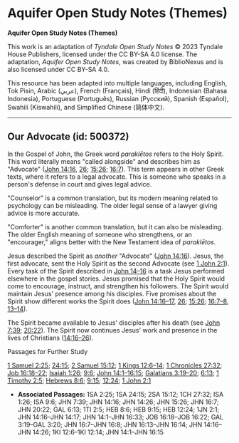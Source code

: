 # Aquifer Open Study Notes (Themes)

**Aquifer Open Study Notes (Themes)**

This work is an adaptation of *Tyndale Open Study Notes* © 2023 Tyndale House Publishers, licensed under the CC BY\-SA 4\.0 license. The adaptation, *Aquifer Open Study Notes*, was created by BiblioNexus and is also licensed under CC BY\-SA 4\.0\.

This resource has been adapted into multiple languages, including English, Tok Pisin, Arabic (عربي), French (Français), Hindi (हिंदी), Indonesian (Bahasa Indonesia), Portuguese (Português), Russian (Русский), Spanish (Español), Swahili (Kiswahili), and Simplified Chinese (简体中文).



--------------------------------

## Our Advocate (id: 500372)

In the Gospel of John, the Greek word *paraklētos* refers to the Holy Spirit. This word literally means "called alongside" and describes him as "Advocate" ([John 14:16](https://ref.ly/John14:16), [26](https://ref.ly/John14:26); [15:26](https://ref.ly/John15:26); [16:7](https://ref.ly/John16:7)). This term appears in other Greek texts, where it refers to a legal advocate. This is someone who speaks in a person's defense in court and gives legal advice. 

"Counselor" is a common translation, but its modern meaning related to psychology can be misleading. The older legal sense of a lawyer giving advice is more accurate. 

"Comforter" is another common translation, but it can also be misleading. The older English meaning of someone who strengthens, or an "encourager," aligns better with the New Testament idea of *paraklētos.*

Jesus described the Spirit as *another* "Advocate" ([John 14:16](https://ref.ly/John14:16)). Jesus, the first advocate, sent the Holy Spirit as the second Advocate (see [1 John 2:1](https://ref.ly/1John2:1)). Every task of the Spirit described in [John 14–16](https://ref.ly/John14:1-John16:33) is a task Jesus performed elsewhere in the gospel stories. Jesus promised that the Holy Spirit would come to encourage, instruct, and strengthen his followers. The Spirit would maintain Jesus' presence among his disciples. Five promises about the Spirit show different works the Spirit does ([John 14:16–17](https://ref.ly/John14:16-John14:17), [26](https://ref.ly/John14:26); [15:26](https://ref.ly/John15:26); [16:7–8](https://ref.ly/John16:7-John16:8), [13–14](https://ref.ly/John16:13-John16:14)).

The Spirit became available to Jesus' disciples after his death (see [John 7:39](https://ref.ly/John7:39); [20:22](https://ref.ly/John20:22)). The Spirit now continues Jesus' work and presence in the lives of Christians ([14:16–26](https://ref.ly/John14:16-John14:26)).

Passages for Further Study

[1 Samuel 2:25](https://ref.ly/1Sam2:25); [24:15](https://ref.ly/1Sam24:15); [2 Samuel 15:12](https://ref.ly/2Sam15:12); [1 Kings 12:6–14](https://ref.ly/1Kgs12:6-1Kgs12:14); [1 Chronicles 27:32](https://ref.ly/1Chr27:32); [Job 16:18–22](https://ref.ly/Job16:18-Job16:22); [Isaiah 1:26](https://ref.ly/Isa1:26); [9:6](https://ref.ly/Isa9:6); [John 14:1–16:15](https://ref.ly/John14:1-John16:15); [Galatians 3:19–20](https://ref.ly/Gal3:19-Gal3:20); [6:13](https://ref.ly/Gal6:13); [1 Timothy 2:5](https://ref.ly/1Tim2:5); [Hebrews 8:6](https://ref.ly/Heb8:6); [9:15](https://ref.ly/Heb9:15); [12:24](https://ref.ly/Heb12:24); [1 John 2:1](https://ref.ly/1John2:1)

* **Associated Passages:** 1SA 2:25; 1SA 24:15; 2SA 15:12; 1CH 27:32; ISA 1:26; ISA 9:6; JHN 7:39; JHN 14:16; JHN 14:26; JHN 15:26; JHN 16:7; JHN 20:22; GAL 6:13; 1TI 2:5; HEB 8:6; HEB 9:15; HEB 12:24; 1JN 2:1; JHN 14:16–JHN 14:17; JHN 14:1–JHN 16:33; JOB 16:18–JOB 16:22; GAL 3:19–GAL 3:20; JHN 16:7–JHN 16:8; JHN 16:13–JHN 16:14; JHN 14:16–JHN 14:26; 1KI 12:6–1KI 12:14; JHN 14:1–JHN 16:15

